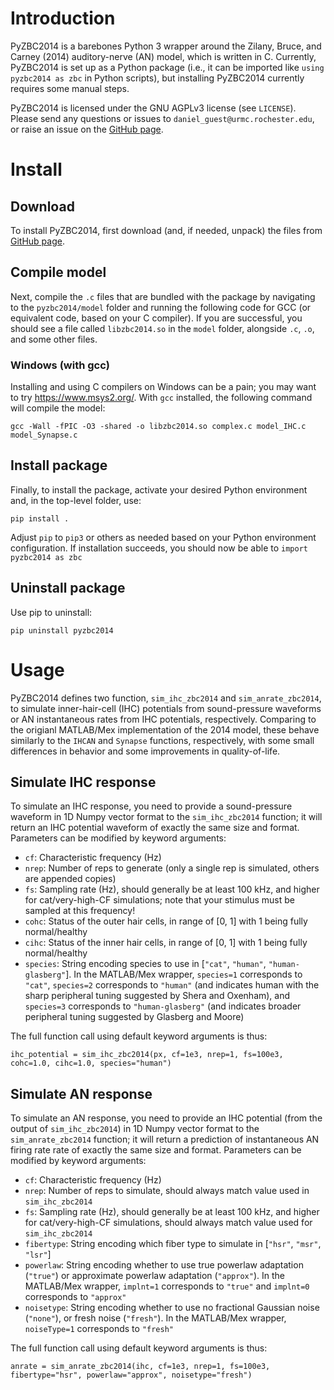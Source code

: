 # Introduction
PyZBC2014 is a barebones Python 3 wrapper around the Zilany, Bruce, and Carney (2014) auditory-nerve (AN) model, which is written in C. 
Currently, PyZBC2014 is set up as a Python package (i.e., it can be imported like `using pyzbc2014 as zbc` in Python scripts), but installing PyZBC2014 currently requires some manual steps.

PyZBC2014 is licensed under the GNU AGPLv3 license (see `LICENSE`).
Please send any questions or issues to `daniel_guest@urmc.rochester.edu`, or raise an issue on the [GitHub page](https://github.com/guestdaniel/PyZBC2014).

# Install
## Download
To install PyZBC2014, first download (and, if needed, unpack) the files from [GitHub page](https://github.com/guestdaniel/PyZBC2014).

## Compile model
Next, compile the `.c` files that are bundled with the package by navigating to the `pyzbc2014/model`
folder and running the following code for GCC (or equivalent code, based on your C
compiler).
If you are successful, you should see a file called `libzbc2014.so` in the `model` folder, alongside `.c`, `.o`, and some other files.

### Windows (with gcc)
Installing and using C compilers on Windows can be a pain; you may want to try https://www.msys2.org/.
With `gcc` installed, the following command will compile the model:
```
gcc -Wall -fPIC -O3 -shared -o libzbc2014.so complex.c model_IHC.c model_Synapse.c
```

## Install package
Finally, to install the package, activate your desired Python environment and, in the top-level folder, use:
```
pip install .
```
Adjust `pip` to `pip3` or others as needed based on your Python environment configuration.
If installation succeeds, you should now be able to `import pyzbc2014 as zbc`

## Uninstall package
Use pip to uninstall:
```
pip uninstall pyzbc2014
```

# Usage
PyZBC2014 defines two function, `sim_ihc_zbc2014` and `sim_anrate_zbc2014`, to simulate inner-hair-cell (IHC) potentials from sound-pressure waveforms or AN instantaneous rates from IHC potentials, respectively.
Comparing to the origianl MATLAB/Mex implementation of the 2014 model, these behave similarly to the `IHCAN` and `Synapse` functions, respectively, with some small differences in behavior and some improvements in quality-of-life.

## Simulate IHC response
To simulate an IHC response, you need to provide a sound-pressure waveform in 1D Numpy vector format to the `sim_ihc_zbc2014` function; it will return an IHC potential waveform of exactly the same size and format.
Parameters can be modified by keyword arguments:
- `cf`: Characteristic frequency (Hz)
- `nrep`: Number of reps to generate (only a single rep is simulated, others are appended copies)
- `fs`: Sampling rate (Hz), should generally be at least 100 kHz, and higher for cat/very-high-CF simulations; note that your stimulus must be sampled at this frequency!
- `cohc`: Status of the outer hair cells, in range of [0, 1] with 1 being fully normal/healthy
- `cihc`: Status of the inner hair cells, in range of [0, 1] with 1 being fully normal/healthy
- `species`: String encoding species to use in [`"cat"`, `"human"`, `"human-glasberg"`]. In the MATLAB/Mex wrapper, `species=1` corresponds to `"cat"`, `species=2` corresponds to `"human"` (and indicates human with the sharp peripheral tuning suggested by Shera and Oxenham), and `species=3` corresponds to `"human-glasberg"` (and indicates broader peripheral tuning suggested by Glasberg and Moore)

The full function call using default keyword arguments is thus:
```
ihc_potential = sim_ihc_zbc2014(px, cf=1e3, nrep=1, fs=100e3, cohc=1.0, cihc=1.0, species="human")
```

## Simulate AN response
To simulate an AN response, you need to provide an IHC potential (from the output of `sim_ihc_zbc2014`) in 1D Numpy vector format to the `sim_anrate_zbc2014` function; it will return a prediction of instantaneous AN firing rate rate of exactly the same size and format.
Parameters can be modified by keyword arguments:
- `cf`: Characteristic frequency (Hz)
- `nrep`: Number of reps to simulate, should always match value used in `sim_ihc_zbc2014`
- `fs`: Sampling rate (Hz), should generally be at least 100 kHz, and higher for cat/very-high-CF simulations, should always match value used for `sim_ihc_zbc2014`
- `fibertype`: String encoding which fiber type to simulate in [`"hsr"`, `"msr"`, `"lsr"`]
- `powerlaw`: String encoding whether to use true powerlaw adaptation (`"true"`) or approximate powerlaw adaptation (`"approx"`). In the MATLAB/Mex wrapper, `implnt=1` corresponds to `"true"` and `implnt=0` corresponds to `"approx"`
- `noisetype`: String encoding whether to use no fractional Gaussian noise (`"none"`), or fresh noise (`"fresh"`). In the MATLAB/Mex wrapper, `noiseType=1` corresponds to `"fresh"`

The full function call using default keyword arguments is thus:
```
anrate = sim_anrate_zbc2014(ihc, cf=1e3, nrep=1, fs=100e3, fibertype="hsr", powerlaw="approx", noisetype="fresh")
```
